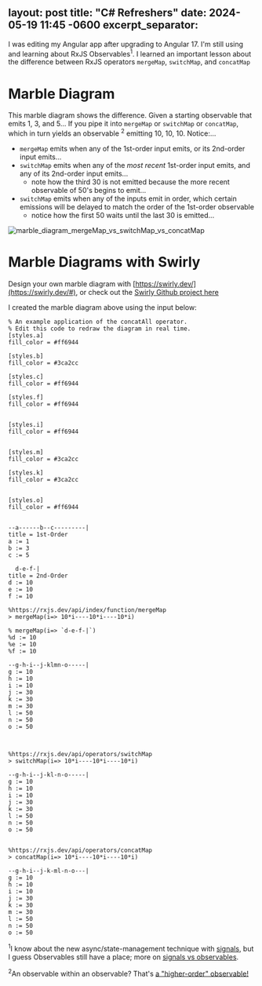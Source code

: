 layout: post
title:  "C# Refreshers"
date:   2024-05-19 11:45 -0600
excerpt_separator: <!--more-->
---
I was editing my Angular app after upgrading to Angular 17. I'm still using and learning about RxJS Observables<sup>1</sup>. I learned an important lesson about the difference between RxJS operators `mergeMap`, `switchMap`, and `concatMap`
<!--more-->

# Marble Diagram
This marble diagram shows the difference.
Given a starting observable that emits 1, 3, and 5...
If you pipe it into  `mergeMap` or `switchMap` or `concatMap`, which in turn yields an observable <sup>2</sup> emitting 10, 10, 10. Notice:...
 - `mergeMap` emits when any of the 1st-order input emits, or its 2nd-order input emits...
 - `switchMap` emits when any of the *most recent* 1st-order input emits, and any of its 2nd-order input emits...
   - note how the third 30 is not emitted because the more recent observable of 50's begins to emit...
 - `switchMap` emits when any of the inputs emit in order, which certain emissions will be delayed to match the order of the 1st-order observable
   - notice how the first 50 waits until the last 30 is emitted...

![marble_diagram_mergeMap_vs_switchMap_vs_concatMap](https://github.com/theredpea/theredpea.github.io/assets/1369723/97355881-2140-4c53-b558-5a6debddfb98)

# Marble Diagrams with Swirly
Design your own marble diagram with [https://swirly.dev/](https://swirly.dev/#), or check out the [Swirly Github project here](https://github.com/timdp/swirly)

I created the marble diagram above using the input below:

    % An example application of the concatAll operator.
    % Edit this code to redraw the diagram in real time.
    [styles.a]
    fill_color = #ff6944
    
    [styles.b]
    fill_color = #3ca2cc
    
    [styles.c]
    fill_color = #ff6944
    
    [styles.f]
    fill_color = #ff6944
    
    
    [styles.i]
    fill_color = #ff6944
    
    
    [styles.m]
    fill_color = #3ca2cc
    
    [styles.k]
    fill_color = #3ca2cc
    
    
    [styles.o]
    fill_color = #ff6944
    
    
    --a------b--c---------|
    title = 1st-Order
    a := 1
    b := 3
    c := 5
    
      d-e-f-|
    title = 2nd-Order
    d := 10
    e := 10
    f := 10
    
    %https://rxjs.dev/api/index/function/mergeMap
    > mergeMap(i=> 10*i----10*i----10*i)
    
    % mergeMap(i=> `d-e-f-|`)
    %d := 10
    %e := 10
    %f := 10
    
    --g-h-i--j-klmn-o-----|
    g := 10
    h := 10
    i := 10
    j := 30
    k := 30
    m := 30
    l := 50
    n := 50
    o := 50
    
    
    
    %https://rxjs.dev/api/operators/switchMap
    > switchMap(i=> 10*i----10*i----10*i)
    
    --g-h-i--j-kl-n-o-----|
    g := 10
    h := 10
    i := 10
    j := 30
    k := 30
    l := 50
    n := 50
    o := 50
    
    
    %https://rxjs.dev/api/operators/concatMap
    > concatMap(i=> 10*i----10*i----10*i)
    
    --g-h-i--j-k-ml-n-o---|
    g := 10
    h := 10
    i := 10
    j := 30
    k := 30
    m := 30
    l := 50
    n := 50
    o := 50



<sup>1</sup>I know about the new async/state-management technique with [signals](https://angular.io/guide/signals), but I guess Observables still have a place; more on [signals vs observables](https://www.builder.io/blog/signals-vs-observables).

<sup>2</sup>An observable within an observable? That's [a "higher-order" observable!](https://rxjs.dev/guide/higher-order-observables)

